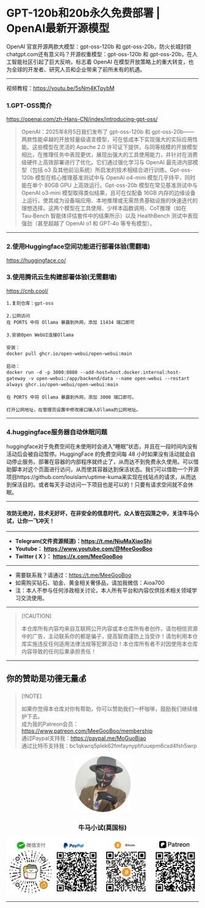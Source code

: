 # GPT-120b和20b永久免费部署 | OpenAI最新开源模型

OpenAI 官宣开源两款大模型：gpt-oss-120b 和 gpt-oss-20b，防火长城封锁chatgpt.com还有意义吗？开源权重模型：gpt-oss-120b 和 gpt-oss-20b，在人工智能社区引起了巨大反响，标志着 OpenAI 在模型开放策略上的重大转变，也为全球的开发者、研究人员和企业带来了前所未有的机遇。

****

视频教程：https://youtu.be/5sNm4KTpybM

### 1.GPT-OSS简介

https://openai.com/zh-Hans-CN/index/introducing-gpt-oss/

> OpenAI：2025年8月5日我们发布了 gpt-oss-120b 和 gpt-oss-20b——两款性能卓越的开放轻量级语言模型，可在低成本下实现强大的实际应用性能。这些模型在灵活的 Apache 2.0 许可证下提供，与同等规模的开放模型相比，在推理任务中表现更优，展现出强大的工具使用能力，并针对在消费级硬件上高效部署进行了优化。它们通过强化学习与 OpenAI 最先进内部模型（包括 o3 及其他前沿系统）所启发的技术相结合进行训练。Gpt-oss-120b 模型在核心推理基准测试中与 OpenAI o4-mini 模型几乎持平，同时能在单个 80GB GPU 上高效运行。Gpt-oss-20b 模型在常见基准测试中与 OpenAI o3‑mini 模型取得类似结果，且可在仅配备 16GB 内存的边缘设备上运行，使其成为设备端应用、本地推理或无需昂贵基础设施的快速迭代的理想选择。这两个模型在工具使用、少样本函数调用、CoT推理（如在 Tau-Bench 智能体评估套件中的结果所示）以及 HealthBench 测试中表现强劲（甚至超越了 OpenAI o1 和 GPT‑4o 等专有模型）。

****

### 2.使用Huggingface空间功能进行部署体验(需翻墙)

https://huggingface.co/

### 3.使用腾讯云生构建部署体验(无需翻墙)

https://cnb.cool/

```
1.复刻仓库：gpt-oss

2.公网访问
在 PORTS 中将 Ollama 暴露到外网，添加 11434 端口即可

3.安装Open WebUI连接Ollama

安装：
docker pull ghcr.io/open-webui/open-webui:main

启动：
docker run -d -p 3000:8080 --add-host=host.docker.internal:host-gateway -v open-webui:/app/backend/data --name open-webui --restart always ghcr.io/open-webui/open-webui:main

在 PORTS 中将 Ollama 暴露到外网，添加 3000 端口即可。

打开公网地址，在管理员设置中修改接口输入Ollama的公网地址。
```

****

### 4.huggingface服务器自动休眠问题

huggingface对于免费空间在未使用时会进入“睡眠”状态，并且在一段时间内没有活动后会被自动暂停。HuggingFace 的免费空间每 48 小时如果没有活动就会自动停止服务。部署在容器的内部程序就终止了，从而达不到免费永久使用。可以借助脚本对这个页面进行访问，从而使其容器达到保活状态。我们可以借助一个开源项目https://github.com/louislam/uptime-kuma来实现在线站点的请求，从而达到保活目的。或者每天手动访问一下项目也是可以的！只要有请求空间就不会休眠。






****

#### 攻防无绝对，技术无好坏，在非安全的信息时代，众人皆在囚笼之中，关注牛马小试，让你一飞冲天！

****

- **Telegram(文件资源频道)：https://t.me/NiuMaXiaoShi**
- **Youtube：  https://www.youtube.com/@MeeGooBoo**
- **Twitter ( X ）：  https://x.com/MeeGooBoo**

****

- 需要联系我？请通过：https://t.me/MeeGooBoo
- 如需购买钻石、铂金、黄金相关奢侈品，请加我微信：Aioa700
- 注：本人不参与任何涉政相关讨论，本人所有平台和内容仅供技术相关领域学习交流使用。

****

>  [!CAUTION]
>
> 本仓库所有内容均来自互联网公开内容或本仓库所有者创作，请勿相信资源中的广告，主动联系你的都是骗子，提高智商谨防上当受诈！请勿利用本仓库实施违反任何适用法律法规等犯罪活动！本仓库所有者不对因使用本仓库内容导致的任何后果承担责任！

****

## 你的赞助是功德无量💰

>  [!NOTE]
>
> 如果你觉得本仓库对你有帮助，你可以赞助我们一杯咖啡，鼓励我们继续维护下去。<br>
> 成为我的Patreon会员：https://www.patreon.com/MeeGooBoo/membership<br>
> 通过Paypal支持我：https://paypal.me/MoGuoBiao<br>
> 通过比特币支持我：bc1qkwrq5plek62fmfaynyphfuuepm6cxd4fsh5wrp



<p align="center" >
    <img src="https://raw.githubusercontent.com/MeeGooBoo/2025/refs/heads/main/static/imgs/logo.png" width="150">
    <h3 align="center">牛马小试(莫国标)</h3>
    <p align="center">
        <img src="https://raw.githubusercontent.com/MeeGooBoo/2025/refs/heads/main/static/imgs/pays.png">
    </p>
</p>


****

